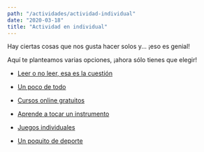 ```yaml
---
path: "/actividades/actividad-individual"
date: "2020-03-18"
title: "Actividad en individual"
---
```


Hay ciertas cosas que nos gusta hacer solos y... ¡eso es genial!

Aquí te planteamos varias opciones, ¡ahora sólo tienes que elegir!

- [Leer o no leer, esa es la cuestión](actividad-individual/leer-libros-y-revistas)

- [Un poco de todo](/actividades/actividad-individual/podcast-videos-eventos-y-charlas)

- [Cursos online gratuitos](/formacion/cursos-online-gratuitos)

- [Aprende a tocar un instrumento](/formacion/aprende-a-tocar-un-instrumento)

- [Juegos individuales](/juegos/juegos-individuales)

- [Un poquito de deporte](/deporte)
